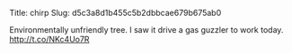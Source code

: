 Title: chirp
Slug: d5c3a8d1b455c5b2dbbcae679b675ab0

Environmentally unfriendly tree. I saw it drive a gas guzzler to work today. <a href="http://t.co/NKc4Uo7R">http://t.co/NKc4Uo7R</a>
